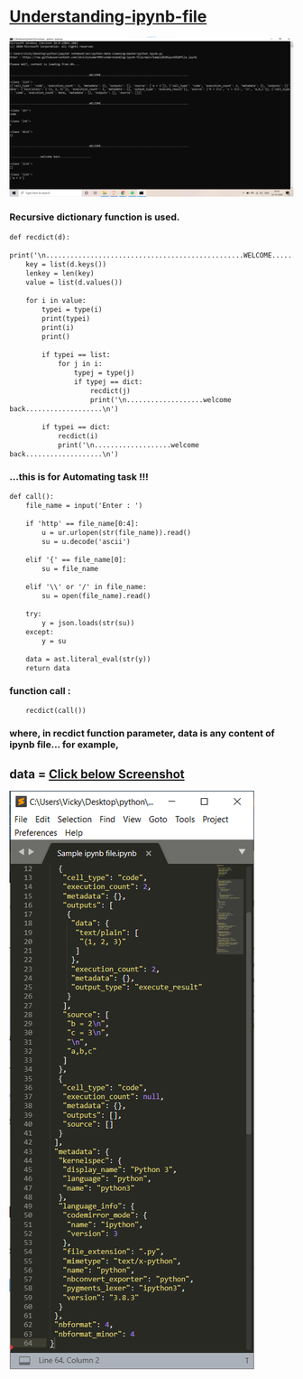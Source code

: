 # [Understanding-ipynb-file](https://github.com/imvickykumar999/Understanding-ipynb-file/blob/main/ipynb%20to%20dictionary.ipynb)

[![python ipynb.py](https://raw.githubusercontent.com/imvickykumar999/Understanding-ipynb-file/main/exe_ss.png)](https://github.com/imvickykumar999/Understanding-ipynb-file/blob/main/ipynb.py)

### Recursive dictionary function is used.
    def recdict(d):
        print('\n.................................................WELCOME......................................................\n')
        key = list(d.keys())
        lenkey = len(key)
        value = list(d.values())

        for i in value:
            typei = type(i)
            print(typei)
            print(i)
            print()

            if typei == list:
                for j in i:
                    typej = type(j)
                    if typej == dict:
                        recdict(j)
                        print('\n...................welcome back...................\n')

            if typei == dict:
                recdict(i)
                print('\n...................welcome back...................\n')

### ...this is for Automating task !!!
    def call():
        file_name = input('Enter : ')

        if 'http' == file_name[0:4]:
            u = ur.urlopen(str(file_name)).read()
            su = u.decode('ascii')

        elif '{' == file_name[0]:
            su = file_name

        elif '\\' or '/' in file_name:
            su = open(file_name).read()

        try:
            y = json.loads(str(su))
        except:
            y = su

        data = ast.literal_eval(str(y))
        return data

### function call :
        recdict(call())
        
### where, in recdict function parameter, data is any content of ipynb file... for example,

## data = [Click below Screenshot](https://raw.githubusercontent.com/imvickykumar999/understanding-ipynb-file/main/Sample%20ipynb%20file.ipynb)

[![Sample ipynb file](https://raw.githubusercontent.com/imvickykumar999/understanding-ipynb-file/main/screenshot.png?style=centerme)](https://raw.githubusercontent.com/imvickykumar999/understanding-ipynb-file/main/Sample%20ipynb%20file.ipynb)
